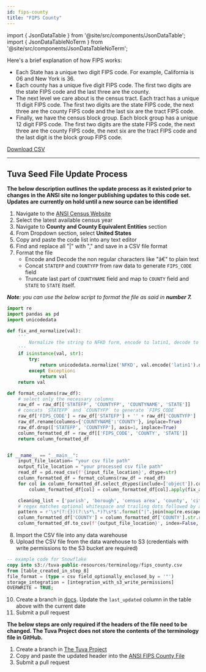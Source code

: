```yaml
---
id: fips-county
title: "FIPS County"
---
```


import { JsonDataTable } from '@site/src/components/JsonDataTable';
import { JsonDataTableNoTerm } from '@site/src/components/JsonDataTableNoTerm';

Here's a brief explanation of how FIPS works:
- Each State has a unique two digit FIPS code. For example, California is 06 and New York is 36.
- Each county has a unique five digit FIPS code. The first two digits are the state FIPS code and the last three are
the county. 
- The next level we care about is the census tract. Each tract has a unique 11 digit FIPS code. The first two digits
are the state FIPS code, the next three are the county FIPS code and the last six are the tract FIPS code.
- Finally, we have the census block group. Each block group has a unique 12 digit FIPS code. The first two digits
are the state FIPS code, the next three are the county FIPS code, the next six are the tract FIPS code and the last
digit is the block group FIPS code.

<JsonDataTable  jsonPath="nodes.seed\.the_tuva_project\.reference_data__fips_county.columns" />

<a href="https://tuva-public-resources.s3.amazonaws.com/versioned_terminology/latest/fips_county.csv_0_0_0.csv.gz">Download CSV</a>

---
## Tuva Seed File Update Process

**The below description outlines the update process as it existed prior to changes in the ANSI site no longer publishing updates to this code set. Updates are currently on hold until a new source can be identified**

1. Navigate to the [ANSI Census Website](https://www.census.gov/library/reference/code-lists/ansi.html)
2. Select the latest available census year
3. Navigate to **County and County Equivalent Entities** section
4. From Dropdown section, select **United States**
5. Copy and paste the code list into any text editor
6. Find and replace all "|" with "," and save in a CSV file format
7. Format the file
    - Encode and Decode the non regular characters like "â€" to plain text
    - Concat `STATEFP` and `COUNTYFP` from raw data to generate `FIPS_CODE` field
    - Truncate last part of `COUNTYNAME` field and map to `COUNTY` field and `STATE` to `STATE` itself.

***Note**: you can use the below script to format the file as said in **number 7.***
```python
import re
import pandas as pd
import unicodedata

def fix_and_normalize(val):
    '''
        Normalize the string to NFKD form, encode to latin1, decode to utf-8, then encode to ascii ignoring errors
    '''
    if isinstance(val, str):
        try:
            return unicodedata.normalize('NFKD', val.encode('latin1').decode('utf-8')).encode('ascii', 'ignore').decode('ascii')
        except Exception:
            return val
    return val

def format_columns(raw_df):
    # select only the necessary columns
    raw_df = raw_df[['STATEFP', 'COUNTYFP', 'COUNTYNAME', 'STATE']]
    # concats `STATEFP` and `COUNTYFP` to generate `FIPS_CODE`
    raw_df['FIPS_CODE'] = raw_df['STATEFP'] + '' + raw_df['COUNTYFP']
    raw_df.rename(columns={'COUNTYNAME':'COUNTY'}, inplace=True)
    raw_df.drop(['STATEFP', 'COUNTYFP'], axis=1, inplace=True)
    column_formatted_df = raw_df[['FIPS_CODE', 'COUNTY', 'STATE']]
    return column_formatted_df


if __name__ == "__main__":
    input_file_location= "your csv file path"
    output_file_location = "your processed csv file path"
    read_df = pd.read_csv(f'{input_file_location}', dtype=str)
    column_formatted_df = format_columns(raw_df = read_df)
    for col in column_formatted_df.select_dtypes(include=['object']).columns:
        column_formatted_df[col] = column_formatted_df[col].apply(fix_and_normalize)

    cleaning_list = ['parish', 'borough', 'census area', 'county', 'city and borough', 'municipio', 'island', 'municipality']
    # regex matches optional whitespace and trailing dots followed by any word from cleaning_list at the end of a string.
    pattern = r'\s*(?:{})(?:\s*\.*)?\s*$'.format("|".join(map(re.escape, cleaning_list)))
    column_formatted_df['COUNTY'] = column_formatted_df['COUNTY'].str.replace(pattern, '', regex=True, flags=re.IGNORECASE)
    column_formatted_df.to_csv(f'{output_file_location}', index=False, encoding='utf-8', sep=',')

```
8. Import the CSV file into any data warehouse
9. Upload the CSV file from the data warehouse to S3 (credentials with write permissions to the S3 bucket are required)
```sql
-- example code for Snowflake
copy into s3://tuva-public-resources/terminology/fips_county.csv
from [table_created_in_step_8]
file_format = (type = csv field_optionally_enclosed_by = '"')
storage_integration = [integration_with_s3_write_permissions]
OVERWRITE = TRUE;
```
10. Create a branch in [docs](https://github.com/tuva-health/docs).  Update the `last_updated` column in the table above with the current date
11. Submit a pull request

**The below steps are only required if the headers of the file need to be changed. The Tuva Project does not store the contents of the terminology file in GitHub.**

1. Create a branch in [The Tuva Project](https://github.com/tuva-health/tuva)
2. Copy and paste the updated header into the [ANSI FIPS County File](https://github.com/Nabin-Maitri/tuva/blob/main/seeds/reference_data/reference_data__fips_county.csv)
3. Submit a pull request